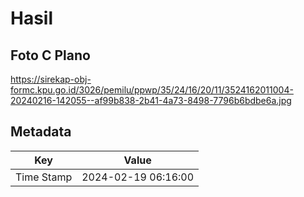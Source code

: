 # Hasil

## Foto C Plano

https://sirekap-obj-formc.kpu.go.id/3026/pemilu/ppwp/35/24/16/20/11/3524162011004-20240216-142055--af99b838-2b41-4a73-8498-7796b6bdbe6a.jpg


## Metadata

| Key        | Value               |
| ---------- | ------------------- |
| Time Stamp | 2024-02-19 06:16:00 |



